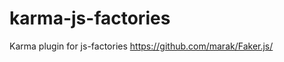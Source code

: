 karma-js-factories
==================

Karma plugin for js-factories https://github.com/marak/Faker.js/
